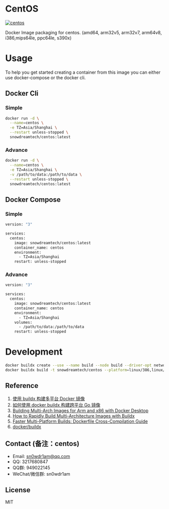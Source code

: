 # CentOS

[![centos](http://dockeri.co/image/snowdreamtech/centos)](https://hub.docker.com/r/snowdreamtech/centos)

Docker Image packaging for centos. (amd64, arm32v5, arm32v7, arm64v8, i386,mips64le, ppc64le, s390x)

# Usage

To help you get started creating a container from this image you can either use docker-compose or the docker cli.

## Docker Cli

### Simple

```bash
docker run -d \
  --name=centos \
  -e TZ=Asia/Shanghai \
  --restart unless-stopped \
  snowdreamtech/centos:latest
```

### Advance

```bash
docker run -d \
  --name=centos \
  -e TZ=Asia/Shanghai \
  -v /path/to/data:/path/to/data \
  --restart unless-stopped \
  snowdreamtech/centos:latest
```

## Docker Compose

### Simple

```bash
version: "3"

services:
  centos:
    image: snowdreamtech/centos:latest
    container_name: centos
    environment:
      - TZ=Asia/Shanghai
    restart: unless-stopped
```

### Advance

```bash
version: "3"

services:
  centos:
    image: snowdreamtech/centos:latest
    container_name: centos
    environment:
      - TZ=Asia/Shanghai
    volumes:
      - /path/to/data:/path/to/data
    restart: unless-stopped
```

# Development

```bash
docker buildx create --use --name build --node build --driver-opt network=host
docker buildx build -t snowdreamtech/centos --platform=linux/386,linux/amd64,linux/arm/v5,linux/arm/v7,linux/arm64,linux/mips64le,linux/ppc64le,linux/s390x . --push
```

## Reference

1. [使用 buildx 构建多平台 Docker 镜像](https://icloudnative.io/posts/multiarch-docker-with-buildx/)
1. [如何使用 docker buildx 构建跨平台 Go 镜像](https://waynerv.com/posts/building-multi-architecture-images-with-docker-buildx/#buildx-%E7%9A%84%E8%B7%A8%E5%B9%B3%E5%8F%B0%E6%9E%84%E5%BB%BA%E7%AD%96%E7%95%A5)
1. [Building Multi-Arch Images for Arm and x86 with Docker Desktop](https://www.docker.com/blog/multi-arch-images/)
1. [How to Rapidly Build Multi-Architecture Images with Buildx](https://www.docker.com/blog/how-to-rapidly-build-multi-architecture-images-with-buildx/)
1. [Faster Multi-Platform Builds: Dockerfile Cross-Compilation Guide](https://www.docker.com/blog/faster-multi-platform-builds-dockerfile-cross-compilation-guide/)
1. [docker/buildx](https://github.com/docker/buildx)

## Contact (备注：centos)

* Email: sn0wdr1am@qq.com
* QQ: 3217680847
* QQ群: 949022145
* WeChat/微信群: sn0wdr1am

## License

MIT
